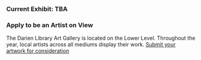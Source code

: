  <div class="row">
 <div class="col-md-8">

### Current Exhibit: TBA

<!--
**Wednesday, April 18th through Wednesday, May 16th**
<br />
<br />


### About the Artist
The Darien Public Schools are excited to show again at Darien Library. This show is a variety of mediums and styles displaying Darien students' unique interests and artistic backgrounds. Student work is also concurrently on display at Darien Town Hall.<br />
<br /> -->

### Apply to be an Artist on View 
The Darien Library Art Gallery is located on the Lower Level. Throughout the year, local artists across all mediums display their work. [Submit your artwork for consideration](/art-on-view-submission "Submit your artwork for consideration")
<br />
<br />

</div>
<div class="col-md-4">

<!-- <img class="img-responsive center-block" src="uploads/departments/art_on_view/jayson_tobias.jpg" alt="Last Weekend with Angel by Jayson Tobias" /> -->
 
</div>
</div>